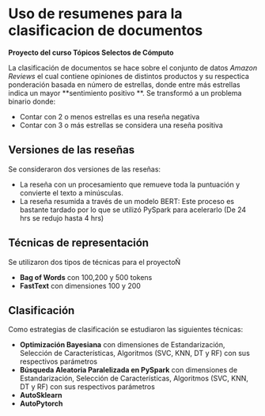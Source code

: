 # Uso de resumenes para la clasificacion de documentos

**Proyecto del curso Tópicos Selectos de Cómputo**

La clasificación de documentos se hace sobre el conjunto de datos *Amazon Reviews* el cual contiene opiniones de distintos productos y su respectica ponderación basada en número de estrellas, donde entre más estrellas indica un mayor **sentimiento positivo **.
Se transformó a un problema binario donde:
* Contar con 2 o menos estrellas es una reseña negativa
* Contar con 3 o más estrellas se considera una reseña positiva

## Versiones de las reseñas
Se consideraron dos versiones de las reseñas:
* La reseña con un procesamiento que remueve toda la puntuación y convierte el texto a minúsculas.
* La reseña resumida a través de un modelo BERT: Este proceso es bastante tardado por lo que se utilizó PySpark para acelerarlo (De 24 hrs se redujo hasta 4 hrs)

## Técnicas de representación
Se utilizaron dos tipos de técnicas para el proyectoÑ

* **Bag of Words** con 100,200 y 500 tokens
* **FastText** con dimensiones 100 y 200

## Clasificación
Como estrategias de clasificación se estudiaron las siguientes técnicas:

* **Optimización Bayesiana** con dimensiones de Estandarización, Selección de Características, Algoritmos (SVC, KNN, DT y RF) con sus respectivos parámetros
* **Búsqueda Aleatoria Paralelizada en PySpark** con dimensiones de Estandarización, Selección de Características, Algoritmos (SVC, KNN, DT y RF) con sus respectivos parámetros
* **AutoSklearn**
* **AutoPytorch**
